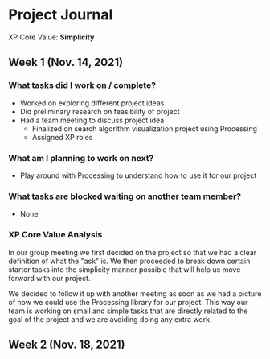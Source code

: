 # Project Journal

XP Core Value: **Simplicity**

## Week 1 (Nov. 14, 2021)

### What tasks did I work on / complete?
- Worked on exploring different project ideas
- Did preliminary research on feasibility of project
- Had a team meeting to discuss project idea
    - Finalized on search algorithm visualization project using Processing
    - Assigned XP roles

### What am I planning to work on next?
- Play around with Processing to understand how to use it for our project

### What tasks are blocked waiting on another team member?
- None

### XP Core Value Analysis
In our group meeting we first decided on the project so that we had a clear definition of what the "ask" is. We then proceeded to break down certain starter tasks into the simplicity manner possible that will help us move forward with our project.

We decided to follow it up with another meeting as soon as we had a picture of how we could use the Processing library for our project. This way our team is working on small and simple tasks that are directly related to the goal of the project and we are avoiding doing any extra work.


## Week 2 (Nov. 18, 2021)
